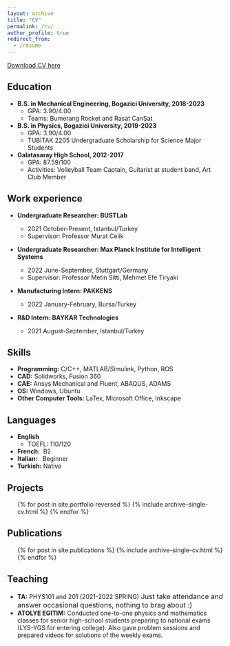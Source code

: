 ```yaml
---
layout: archive
title: "CV"
permalink: /cv/
author_profile: true
redirect_from:
  - /resume
---
```

[Download CV here](http://YigitElma.github.io/files/CV_Yigit_Gunsur_Elmacioglu_19_09_2022_academic.pdf)
<!-- {% include base_path %} -->
## Education
* **B.S. in Mechanical Engineering, Bogazici University, 2018-2023**
  * GPA: 3.90/4.00
  * Teams: Bumerang Rocket and Rasat CanSat
* **B.S. in Physics, Bogazici University, 2019-2023**
  * GPA: 3.90/4.00  
  * TUBİTAK 2205 Undergraduate Scholarship for Science Major Students
* **Galatasaray High School, 2012-2017**
  * GPA: 87.59/100  
  * Activities: Volleyball Team Captain, Guitarist at student band, Art Club Member


## Work experience
* **Undergraduate Researcher: BUSTLab**
  * 2021 October-Present,    Istanbul/Turkey
  * Supervisor: Professor Murat Celik

* **Undergraduate Researcher: Max Planck Institute for Intelligent Systems**
  * 2022 June-September,     Stuttgart/Germany
  * Supervisor: Professor Metin Sitti, Mehmet Efe Tiryaki

* **Manufacturing Intern: PAKKENS**
  * 2022 January-February,   Bursa/Turkey

* **R&D Intern: BAYKAR Technologies**
  * 2021 August-September,   Istanbul/Turkey

## Skills
* **Programming:** C/C++, MATLAB/Simulink, Python, ROS
* **CAD:** Solidworks, Fusion 360
* **CAE:** Ansys Mechanical and Fluent, ABAQUS, ADAMS
* **OS:** Windows, Ubuntu
* **Other Computer Tools:** LaTex, Microsoft Office, Inkscape  

## Languages
* **English**
  * TOEFL:  110/120
* **French:** &nbsp;B2
* **Italian:** &nbsp; Beginner
* **Turkish:**  Native

## Projects
<ul>{% for post in site.portfolio reversed %}
  {% include archive-single-cv.html %}
{% endfor %}</ul>

## Publications
  <ul>{% for post in site.publications %}
    {% include archive-single-cv.html %}
  {% endfor %}</ul>

## Teaching
* **TA:** PHYS101 and 201 (2021-2022 SPRING) <font size="3"> Just take attendance and answer occasional questions, nothing to brag about :) </font>
* **ATOLYE EGITIM:** Conducted one-to-one physics and mathematics classes for senior high-school students preparing to national exams (LYS-YGS for entering college). Also gave problem sessions and prepared videos for solutions of the weekly exams.

<!-- ## Teaching
  <ul>{% for post in site.teaching %}
    {% include archive-single-cv.html %}
  {% endfor %}</ul> -->

